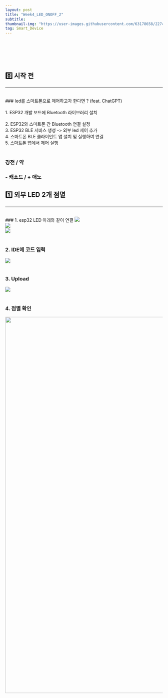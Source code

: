 ```yaml
---
layout: post
title: "Week4_LED_ONOFF_2"
subtitle:  
thumbnail-img: "https://user-images.githubusercontent.com/63178658/227447981-dc0c1a4f-1311-4a2e-aa66-fa2751b3bee9.jpg"
tag: Smart_Device
---
```


<br><br>
<br><br>

## 0️⃣ 시작 전
<hr/>
<br>
### led를 스마트폰으로 제어하고자 한다면 ? (feat. ChatGPT) <br><br>
1. ESP32 개발 보드에 Bluetooth 라이브러리 설치<br><br>
2. ESP32와 스마트폰 간 Bluetooth 연결 설정<br>
3. ESP32 BLE 서비스 생성 -> 외부 led 제어 추가<br>
4. 스마트폰 BLE 클라이언트 앱 설치 및 실행하여 연결<br>
5. 스마트폰 앱에서 제어 실행<br><br>

### 강전 / 약
### - 캐소드  / + 애노

## 1️⃣ 외부 LED 2개 점멸
<hr/>
<br>
### 1. esp32 LED 아래와 같이 연결
<img src = "https://user-images.githubusercontent.com/63178658/227447981-dc0c1a4f-1311-4a2e-aa66-fa2751b3bee9.jpg"/>
<br>
<img src = "https://user-images.githubusercontent.com/63178658/227447989-2f0214c6-fa42-4fb5-8d1b-659411fb007b.jpg"/>
<br>
<img src = "https://user-images.githubusercontent.com/63178658/227448236-986e4736-33ba-4923-8808-2554d964414d.png"/>
<br><br>


### 2. IDE에 코드 입력
<img src = "https://user-images.githubusercontent.com/63178658/227448290-555caf78-5d64-450d-8536-cd505e1ab6f7.png"/>
<br><br>


### 3. Upload 
<img src="https://user-images.githubusercontent.com/63178658/227448300-9c63419a-6cff-4d66-a3cb-94acbc37e649.png"/>
<br><br>


### 4. 점멸 확인
<img src = "https://user-images.githubusercontent.com/63178658/227448267-038b3009-9ec1-49ee-a35d-d902059659c0.gif" width="770" height="1202"/>
<br>
<br><br><br>





